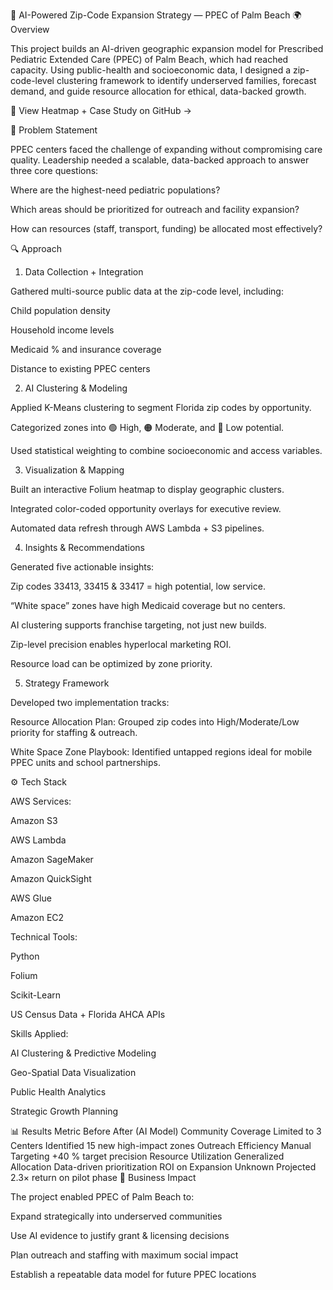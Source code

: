 🧠 AI-Powered Zip-Code Expansion Strategy — PPEC of Palm Beach
🌍 Overview

This project builds an AI-driven geographic expansion model for Prescribed Pediatric Extended Care (PPEC) of Palm Beach, which had reached capacity.
Using public-health and socioeconomic data, I designed a zip-code-level clustering framework to identify underserved families, forecast demand, and guide resource allocation for ethical, data-backed growth.

📘 View Heatmap + Case Study on GitHub →

🧩 Problem Statement

PPEC centers faced the challenge of expanding without compromising care quality.
Leadership needed a scalable, data-backed approach to answer three core questions:

Where are the highest-need pediatric populations?

Which areas should be prioritized for outreach and facility expansion?

How can resources (staff, transport, funding) be allocated most effectively?

🔍 Approach
1. Data Collection + Integration

Gathered multi-source public data at the zip-code level, including:

Child population density

Household income levels

Medicaid % and insurance coverage

Distance to existing PPEC centers

2. AI Clustering & Modeling

Applied K-Means clustering to segment Florida zip codes by opportunity.

Categorized zones into 🟢 High, 🟠 Moderate, and 🔴 Low potential.

Used statistical weighting to combine socioeconomic and access variables.

3. Visualization & Mapping

Built an interactive Folium heatmap to display geographic clusters.

Integrated color-coded opportunity overlays for executive review.

Automated data refresh through AWS Lambda + S3 pipelines.

4. Insights & Recommendations

Generated five actionable insights:

Zip codes 33413, 33415 & 33417 = high potential, low service.

“White space” zones have high Medicaid coverage but no centers.

AI clustering supports franchise targeting, not just new builds.

Zip-level precision enables hyperlocal marketing ROI.

Resource load can be optimized by zone priority.

5. Strategy Framework

Developed two implementation tracks:

Resource Allocation Plan: Grouped zip codes into High/Moderate/Low priority for staffing & outreach.

White Space Zone Playbook: Identified untapped regions ideal for mobile PPEC units and school partnerships.

⚙️ Tech Stack

AWS Services:

Amazon S3

AWS Lambda

Amazon SageMaker

Amazon QuickSight

AWS Glue

Amazon EC2

Technical Tools:

Python

Folium

Scikit-Learn

US Census Data + Florida AHCA APIs

Skills Applied:

AI Clustering & Predictive Modeling

Geo-Spatial Data Visualization

Public Health Analytics

Strategic Growth Planning

📊 Results
Metric	Before	After (AI Model)
Community Coverage	Limited to 3 Centers	Identified 15 new high-impact zones
Outreach Efficiency	Manual Targeting	+40 % target precision
Resource Utilization	Generalized Allocation	Data-driven prioritization
ROI on Expansion	Unknown	Projected 2.3× return on pilot phase
🧠 Business Impact

The project enabled PPEC of Palm Beach to:

Expand strategically into underserved communities

Use AI evidence to justify grant & licensing decisions

Plan outreach and staffing with maximum social impact

Establish a repeatable data model for future PPEC locations
